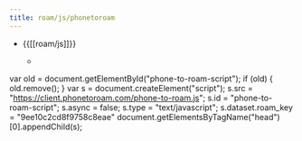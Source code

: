 ```yaml
---
title: roam/js/phonetoroam
---
```


- {{[[roam/js]]}}
	 - ```javascript
var old = document.getElementById("phone-to-roam-script");
if (old) { old.remove(); }
var s = document.createElement("script");
s.src = "https://client.phonetoroam.com/phone-to-roam.js";
s.id = "phone-to-roam-script";
s.async = false;
s.type = "text/javascript";
s.dataset.roam_key = "9ee10c2cd8f9758c8eae"
document.getElementsByTagName("head")[0].appendChild(s);
```

